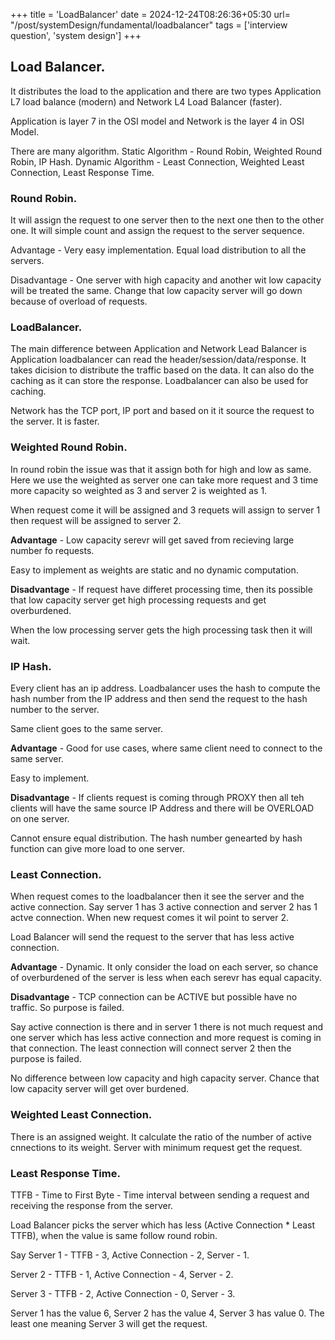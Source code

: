 +++
title = 'LoadBalancer'
date = 2024-12-24T08:26:36+05:30
url= "/post/systemDesign/fundamental/loadbalancer"
tags = ['interview question', 'system design']
+++

## Load Balancer.

It distributes the load to the application and there are two types Application L7 load balance (modern) and Network L4 Load Balancer (faster).

Application is layer 7 in the OSI model and Network is the layer 4 in OSI Model.

There are many algorithm.
Static Algorithm - Round Robin, Weighted Round Robin, IP Hash.
Dynamic Algorithm - Least Connection, Weighted Least Connection, Least Response Time.

### Round Robin.

It will assign the request to one server then to the next one then to the other one. It will simple count and assign the request to the server sequence.

Advantage - Very easy implementation. Equal load distribution to all the servers.

Disadvantage - One server with high capacity and another wit low capacity will be treated the same.
Change that low capacity server will go down because of overload of requests.

### LoadBalancer.

The main difference between Application and Network Lead Balancer is Application loadbalancer can read the header/session/data/response. It takes dicision to distribute the traffic based on the data. It can also do the caching as it can store the response. Loadbalancer can also be used for caching.

Network has the TCP port, IP port and based on it it source the request to the server. It is faster.

### Weighted Round Robin.

In round robin the issue was that it assign both for high and low as same. Here we use the weighted as server one can take more request and 3 time more capacity so weighted as 3 and server 2 is weighted as 1.

When request come it will be assigned and 3 requets will assign to server 1 then request will be assigned to server 2.

**Advantage** - Low capacity serevr will get saved from recieving large number fo requests.

Easy to implement as weights are static and no dynamic computation.

**Disadvantage** - If request have differet processing time, then its possible that low capacity server get high processing requests and get overburdened.

When the low processing server gets the high processing task then it will wait.

### IP Hash.

Every client has an ip address. Loadbalancer uses the hash to compute the hash number from the IP address and then send the request to the hash number to the server.

Same client goes to the same server.

**Advantage** - Good for use cases, where same client need to connect to the same server.

Easy to implement.

**Disadvantage** - If clients request is coming through PROXY then all teh clients will have the same source IP Address and there will be OVERLOAD on one server.

Cannot ensure equal distribution. The hash number genearted by hash function can give more load to one server.

### Least Connection.

When request comes to the loadbalancer then it see the server and the active connection. Say server 1 has 3 active connection and server 2 has 1 actve connection. When new request comes it wil point to server 2.

Load Balancer will send the request to the server that has less active connection.

**Advantage** - Dynamic. It only consider the load on each server, so chance of overburdened of the server is less when each serevr has equal capacity.

**Disadvantage** - TCP connection can be ACTIVE but possible have no traffic. So purpose is failed.

Say active connection is there and in server 1 there is not much request and one server which has less active connection and more request is coming in that connection. The least connection will connect server 2 then the purpose is failed.

No difference between low capacity and high capacity server. Chance that low capacity server will get over burdened.

### Weighted Least Connection.

There is an assigned weight. It calculate the ratio of the number of active cnnections to its weight. Server with minimum request get the request.

### Least Response Time.

TTFB - Time to First Byte - Time interval between sending a request and receiving the response from the server.

Load Balancer picks the server which has less (Active Connection \* Least TTFB), when the value is same follow round robin.

Say Server 1 - TTFB - 3, Active Connection - 2, Server - 1.

Server 2 - TTFB - 1, Active Connection - 4, Server - 2.

Server 3 - TTFB - 2, Active Connection - 0, Server - 3.

Server 1 has the value 6, Server 2 has the value 4, Server 3 has value 0. The least one meaning Server 3 will get the request.

